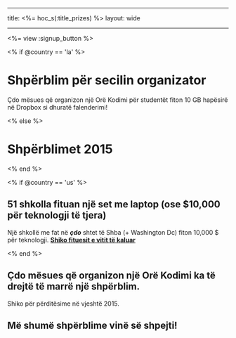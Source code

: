 * * *

title: <%= hoc_s(:title_prizes) %> layout: wide

* * *

<%= view :signup_button %>

<% if @country == 'la' %>

# Shpërblim për secilin organizator

Çdo mësues që organizon një Orë Kodimi për studentët fiton 10 GB hapësirë në Dropbox si dhuratë falenderimi!

<% else %>

# Shpërblimet 2015

<% end %>

<% if @country == 'us' %>

## 51 shkolla fituan një set me laptop (ose $10,000 për teknologji të tjera)

Një shkollë me fat në ***çdo*** shtet të Shba (+ Washington Dc) fiton 10,000 $ për teknologji. [**Shiko fituesit e vitit të kaluar**](http://codeorg.tumblr.com/post/104109522378/prize-winners)

<% end %>

## **Çdo** mësues që organizon një Orë Kodimi ka të drejtë të marrë një shpërblim.

Shiko për përditësime në vjeshtë 2015.

## Më shumë shpërblime vinë së shpejti!